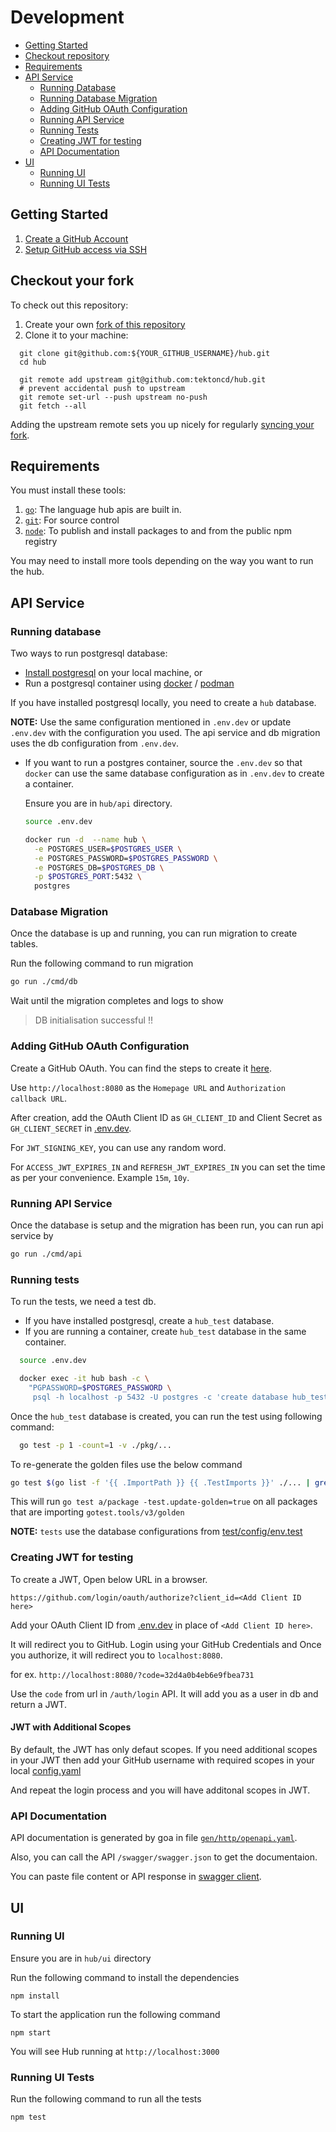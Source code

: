 # Development

- [Getting Started](#getting-started)
- [Checkout repository](#checkout-your-fork)
- [Requirements](#requirements)
- [API Service](#api-service)
  - [Running Database](#running-database)
  - [Running Database Migration](#database-migration)
  - [Adding GitHub OAuth Configuration](#adding-github-oAuth-configuration)
  - [Running API Service](#running-api-service)
  - [Running Tests](#running-tests)
  - [Creating JWT for testing](#creating-jwt-for-testing)
  - [API Documentation](#api-documentation)
- [UI](#ui)
  - [Running UI](#running-ui)
  - [Running UI Tests](#running-ui-tests)

## Getting Started

1. [Create a GitHub Account][join-github]
1. [Setup GitHub access via SSH][gh-ssh]

## Checkout your fork

To check out this repository:

1. Create your own [fork of this repository][fork-repo]
2. Clone it to your machine:

```shell
  git clone git@github.com:${YOUR_GITHUB_USERNAME}/hub.git
  cd hub

  git remote add upstream git@github.com:tektoncd/hub.git
  # prevent accidental push to upstream
  git remote set-url --push upstream no-push
  git fetch --all
```

Adding the upstream remote sets you up nicely for regularly [syncing your fork][sync-fork].

## Requirements

You must install these tools:

1. [`go`][install-go]: The language hub apis are built in.
1. [`git`][install-git]: For source control
1. [`node`][install-node]: To publish and install packages to and from the public npm registry

You may need to install more tools depending on the way you want to run the hub.

## API Service

### Running database

Two ways to run postgresql database:

- [Install postgresql][install-pg] on your local machine, or
- Run a postgresql container using [docker][install-docker] / [podman][install-podman]

If you have installed postgresql locally, you need to create a `hub` database.

**NOTE:** Use the same configuration mentioned in `.env.dev` or
update `.env.dev` with the configuration you used. The api service
and db migration uses the db configuration from `.env.dev`.

- If you want to run a postgres container, source the `.env.dev` so that
  `docker` can use the same database configuration as in `.env.dev` to create a container.

  Ensure you are in `hub/api` directory.

  ```bash
  source .env.dev

  docker run -d  --name hub \
    -e POSTGRES_USER=$POSTGRES_USER \
    -e POSTGRES_PASSWORD=$POSTGRES_PASSWORD \
    -e POSTGRES_DB=$POSTGRES_DB \
    -p $POSTGRES_PORT:5432 \
    postgres
  ```

### Database Migration

Once the database is up and running, you can run migration to create tables.

Run the following command to run migration

```bash
go run ./cmd/db
```

Wait until the migration completes and logs to show

> DB initialisation successful !!

### Adding GitHub OAuth Configuration

Create a GitHub OAuth. You can find the steps to create it [here][gh-oauth].

Use `http://localhost:8080` as the `Homepage URL` and `Authorization callback URL`.

After creation, add the OAuth Client ID as `GH_CLIENT_ID` and Client Secret as `GH_CLIENT_SECRET` in [.env.dev][env-dev].

For `JWT_SIGNING_KEY`, you can use any random word.

For `ACCESS_JWT_EXPIRES_IN` and `REFRESH_JWT_EXPIRES_IN` you can set the time as per your convenience. Example `15m`, `10y`.

### Running API Service

Once the database is setup and the migration has been run, you can run api service by

```bash
go run ./cmd/api
```

### Running tests

To run the tests, we need a test db.

- If you have installed postgresql, create a `hub_test` database.
- If you are running a container, create `hub_test` database in the same container.

```bash
  source .env.dev

  docker exec -it hub bash -c \
    "PGPASSWORD=$POSTGRES_PASSWORD \
     psql -h localhost -p 5432 -U postgres -c 'create database hub_test;'"
```

Once the `hub_test` database is created, you can run the test using following command:

```bash
  go test -p 1 -count=1 -v ./pkg/...
```

To re-generate the golden files use the below command

```bash
go test $(go list -f '{{ .ImportPath }} {{ .TestImports }}' ./... | grep gotest.tools/v3/golden | awk '{print $1}' | tr '\n' ' ') -test.update-golden=true
```

This will run `go test a/package -test.update-golden=true` on all packages that are importing `gotest.tools/v3/golden`

**NOTE:** `tests` use the database configurations from [test/config/env.test][env-test-file]

### Creating JWT for testing

To create a JWT, Open below URL in a browser.

```
https://github.com/login/oauth/authorize?client_id=<Add Client ID here>
```

Add your OAuth Client ID from [.env.dev][env-dev] in place of `<Add Client ID here>`.

It will redirect you to GitHub. Login using your GitHub Credentials and Once you authorize, it will redirect you to `localhost:8080`.

for ex. `http://localhost:8080/?code=32d4a0b4eb6e9fbea731`

Use the `code` from url in `/auth/login` API. It will add you as a user in db and return a JWT.

#### JWT with Additional Scopes

By default, the JWT has only defaut scopes. If you need additional scopes in your JWT then add your GitHub username with required scopes in your local [config.yaml][config-yaml]

And repeat the login process and you will have additonal scopes in JWT.

### API Documentation

API documentation is generated by goa in file [`gen/http/openapi.yaml`][swagger-doc].

Also, you can call the API `/swagger/swagger.json` to get the documentaion.

You can paste file content or API response in [swagger client][swagger].

## UI

### Running UI

Ensure you are in `hub/ui` directory

Run the following command to install the dependencies

```
npm install
```

To start the application run the following command

```
npm start
```

You will see Hub running at `http://localhost:3000`

### Running UI Tests

Run the following command to run all the tests

```
npm test
```

[join-github]: https://github.com/join
[gh-ssh]: https://help.github.com/articles/connecting-to-github-with-ssh/
[fork-repo]: https://help.github.com/articles/fork-a-repo/
[sync-fork]: https://help.github.com/articles/syncing-a-fork/
[install-go]: https://golang.org/doc/install
[install-goa]: https://github.com/goadesign/goa
[install-git]: https://help.github.com/articles/set-up-git/
[install-pg]: https://www.postgresql.org/docs/12/tutorial-install.html
[install-docker]: https://docs.docker.com/engine/install/
[install-podman]: https://podman.io/getting-started/installation.html
[env-dev]: https://github.com/tektoncd/hub/blob/master/api/.env.dev
[env-test-file]: https://github.com/tektoncd/hub/blob/master/api/test/config/env.test
[gh-oauth]: https://docs.github.com/en/developers/apps/creating-an-oauth-app
[config-yaml]: https://github.com/tektoncd/hub/blob/master/config.yaml
[swagger]: https://editor.swagger.io
[swagger-doc]: https://github.com/tektoncd/hub/blob/master/api/gen/http/openapi.yaml
[install-node]: https://nodejs.org/en/download
